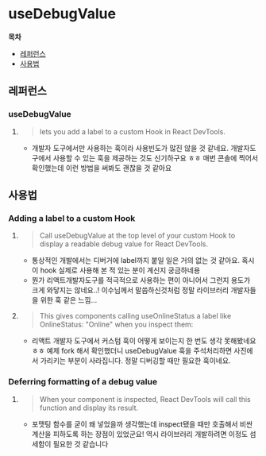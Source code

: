 # useDebugValue

**목차**

- [레퍼런스](#레퍼런스)
- [사용법](#사용법)

## 레퍼런스

### useDebugValue
1. > lets you add a label to a custom Hook in React DevTools.
    - 개발자 도구에서만 사용하는 훅이라 사용빈도가 많진 않을 것 같네요. 개발자도구에서 사용할 수 있는 훅을 제공하는 것도 신기하구요 ㅎㅎ 매번 콘솔에 찍어서 확인했는데 이런 방법을 써봐도 괜찮을 것 같아요


## 사용법

### Adding a label to a custom Hook
1. > Call useDebugValue at the top level of your custom Hook to display a readable debug value for React DevTools.
    - 통상적인 개발에서는 디버거에 label까지 붙일 일은 거의 없는 것 같아요. 혹시 이 hook 실제로 사용해 본 적 있는 분이 계신지 궁금하네용
    - 뭔가 리액트개발자도구를 적극적으로 사용하는 편이 아니어서 그런지 용도가 크게 와닿지는 않네요..! 이수님께서 말씀하신것처럼 정말 라이브러리 개발자들을 위한 훅 같은 느낌…

2. > This gives components calling useOnlineStatus a label like OnlineStatus: "Online" when you inspect them:
    - 리액트 개발자 도구에서 커스텀 훅이 어떻게 보이는지 한 번도 생각 못해봤네요 ㅎㅎ
    예제 fork 해서 확인했더니 useDebugValue 훅을 주석처리하면 사진에서 가리키는 부분이 사라집니다. 정말 디버깅할 때만 필요한 훅이네요.

### Deferring formatting of a debug value 

1. > When your component is inspected, React DevTools will call this function and display its result.
    - 포맷팅 함수를 굳이 왜 넣었을까 생각했는데 inspect됐을 때만 호출해서 비싼 계산을 피하도록 하는 장점이 있었군요! 역시 라이브러리 개발하려면 이정도 섬세함이 필요한 것 같습니다
